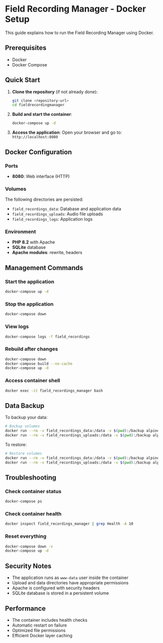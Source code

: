 # Field Recording Manager - Docker Setup

This guide explains how to run the Field Recording Manager using Docker.

## Prerequisites

- Docker
- Docker Compose

## Quick Start

1. **Clone the repository** (if not already done):
   ```bash
   git clone <repository-url>
   cd fieldrecordingmanager
   ```

2. **Build and start the container**:
   ```bash
   docker-compose up -d
   ```

3. **Access the application**:
   Open your browser and go to: `http://localhost:8080`

## Docker Configuration

### Ports
- **8080**: Web interface (HTTP)

### Volumes
The following directories are persisted:
- `field_recordings_data`: Database and application data
- `field_recordings_uploads`: Audio file uploads
- `field_recordings_logs`: Application logs

### Environment
- **PHP 8.2** with Apache
- **SQLite** database
- **Apache modules**: rewrite, headers

## Management Commands

### Start the application
```bash
docker-compose up -d
```

### Stop the application
```bash
docker-compose down
```

### View logs
```bash
docker-compose logs -f field_recordings
```

### Rebuild after changes
```bash
docker-compose down
docker-compose build --no-cache
docker-compose up -d
```

### Access container shell
```bash
docker exec -it field_recordings_manager bash
```

## Data Backup

To backup your data:
```bash
# Backup volumes
docker run --rm -v field_recordings_data:/data -v $(pwd):/backup alpine tar czf /backup/data-backup.tar.gz -C /data .
docker run --rm -v field_recordings_uploads:/data -v $(pwd):/backup alpine tar czf /backup/uploads-backup.tar.gz -C /data .
```

To restore:
```bash
# Restore volumes
docker run --rm -v field_recordings_data:/data -v $(pwd):/backup alpine tar xzf /backup/data-backup.tar.gz -C /data
docker run --rm -v field_recordings_uploads:/data -v $(pwd):/backup alpine tar xzf /backup/uploads-backup.tar.gz -C /data
```

## Troubleshooting

### Check container status
```bash
docker-compose ps
```

### Check container health
```bash
docker inspect field_recordings_manager | grep Health -A 10
```

### Reset everything
```bash
docker-compose down -v
docker-compose up -d
```

## Security Notes

- The application runs as `www-data` user inside the container
- Upload and data directories have appropriate permissions
- Apache is configured with security headers
- SQLite database is stored in a persistent volume

## Performance

- The container includes health checks
- Automatic restart on failure
- Optimized file permissions
- Efficient Docker layer caching